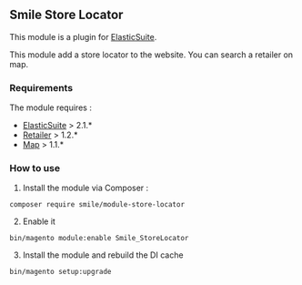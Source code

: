 ## Smile Store Locator

This module is a plugin for [ElasticSuite](https://github.com/Smile-SA/elasticsuite).

This module add a store locator to the website. You can search a retailer on map.

### Requirements

The module requires :

- [ElasticSuite](https://github.com/Smile-SA/elasticsuite) > 2.1.*
- [Retailer](https://github.com/Smile-SA/magento2-module-retailer) > 1.2.*
- [Map](https://github.com/Smile-SA/magento2-module-map) > 1.1.*

### How to use

1. Install the module via Composer :

``` composer require smile/module-store-locator ```

2. Enable it

``` bin/magento module:enable Smile_StoreLocator ```

3. Install the module and rebuild the DI cache

``` bin/magento setup:upgrade ```

